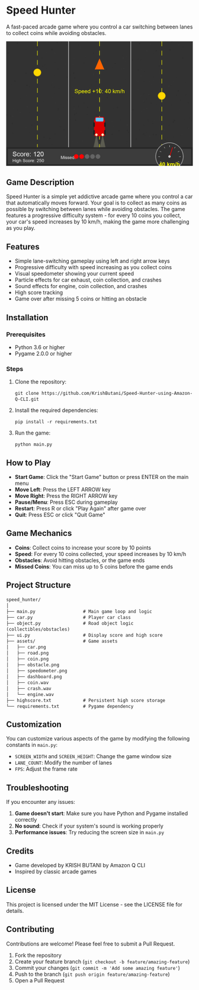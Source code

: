 # Speed Hunter

A fast-paced arcade game where you control a car switching between lanes to collect coins while avoiding obstacles.

![Speed Hunter Game](assets/screenshot.png)

## Game Description

Speed Hunter is a simple yet addictive arcade game where you control a car that automatically moves forward. Your goal is to collect as many coins as possible by switching between lanes while avoiding obstacles. The game features a progressive difficulty system - for every 10 coins you collect, your car's speed increases by 10 km/h, making the game more challenging as you play.

## Features

- Simple lane-switching gameplay using left and right arrow keys
- Progressive difficulty with speed increasing as you collect coins
- Visual speedometer showing your current speed
- Particle effects for car exhaust, coin collection, and crashes
- Sound effects for engine, coin collection, and crashes
- High score tracking
- Game over after missing 5 coins or hitting an obstacle

## Installation

### Prerequisites

- Python 3.6 or higher
- Pygame 2.0.0 or higher

### Steps

1. Clone the repository:
   ```
   git clone https://github.com/KrishButani/Speed-Hunter-using-Amazon-Q-CLI.git
   ```

2. Install the required dependencies:
   ```
   pip install -r requirements.txt
   ```

3. Run the game:
   ```
   python main.py
   ```

## How to Play

- **Start Game**: Click the "Start Game" button or press ENTER on the main menu
- **Move Left**: Press the LEFT ARROW key
- **Move Right**: Press the RIGHT ARROW key
- **Pause/Menu**: Press ESC during gameplay
- **Restart**: Press R or click "Play Again" after game over
- **Quit**: Press ESC or click "Quit Game"

## Game Mechanics

- **Coins**: Collect coins to increase your score by 10 points
- **Speed**: For every 10 coins collected, your speed increases by 10 km/h
- **Obstacles**: Avoid hitting obstacles, or the game ends
- **Missed Coins**: You can miss up to 5 coins before the game ends

## Project Structure

```
speed_hunter/
│
├── main.py                  # Main game loop and logic
├── car.py                   # Player car class
├── object.py                # Road object logic (collectibles/obstacles)
├── ui.py                    # Display score and high score
├── assets/                  # Game assets
│   ├── car.png
│   ├── road.png
│   ├── coin.png
│   ├── obstacle.png
│   ├── speedometer.png
│   ├── dashboard.png
│   ├── coin.wav
│   ├── crash.wav
│   └── engine.wav
├── highscore.txt            # Persistent high score storage
└── requirements.txt         # Pygame dependency
```

## Customization

You can customize various aspects of the game by modifying the following constants in `main.py`:

- `SCREEN_WIDTH` and `SCREEN_HEIGHT`: Change the game window size
- `LANE_COUNT`: Modify the number of lanes
- `FPS`: Adjust the frame rate

## Troubleshooting

If you encounter any issues:

1. **Game doesn't start**: Make sure you have Python and Pygame installed correctly
2. **No sound**: Check if your system's sound is working properly
3. **Performance issues**: Try reducing the screen size in `main.py`

## Credits

- Game developed by KRISH BUTANI by Amazon Q CLI
- Inspired by classic arcade games

## License

This project is licensed under the MIT License - see the LICENSE file for details.

## Contributing

Contributions are welcome! Please feel free to submit a Pull Request.

1. Fork the repository
2. Create your feature branch (`git checkout -b feature/amazing-feature`)
3. Commit your changes (`git commit -m 'Add some amazing feature'`)
4. Push to the branch (`git push origin feature/amazing-feature`)
5. Open a Pull Request
